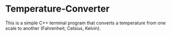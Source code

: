 # Temperature-Converter

<p>This is a simple C++ terminal program that converts a temperature from one scale to another (Fahrenheit, Celsius, Kelvin).</p>
